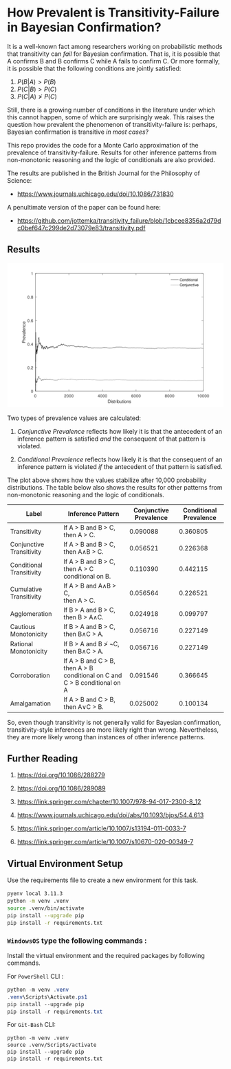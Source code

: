 # How Prevalent is Transitivity-Failure in Bayesian Confirmation?

It is a well-known fact among researchers working on probabilistic methods that transitivity can *fail* for Bayesian confirmation. That is, it is possible that A confirms B and B confirms C while A fails to confirm C. Or more formally, it is possible that the following conditions are jointly satisfied:

1. $P(B|A)>P(B)$
1. $P(C|B)>P(C)$
1. $P(C|A)\ngtr P(C)$

Still, there is a growing number of conditions in the literature
under which this cannot happen, some of which are surprisingly weak. This raises the question how prevalent the phenomenon of transitivity-failure is: perhaps, Bayesian confirmation is transitive *in most cases*?

This repo provides the code for a Monte Carlo approximation of the prevalence of transitivity-failure. Results for other inference patterns from non-monotonic reasoning and the logic of conditionals are also provided. 

The results are published in the British Journal for the Philosophy of Science:

- https://www.journals.uchicago.edu/doi/10.1086/731830

A penultimate version of the paper can be found here:

- https://github.com/jottemka/transitivity_failure/blob/1cbcee8356a2d79dc0bef647c299de2d73079e83/transitivity.pdf

## Results

![alt text](transitivity_plot.svg)

Two types of prevalence values are calculated:

1. *Conjunctive Prevalence* reflects how likely it is that the antecedent of an inference pattern is satisfied *and* the consequent of that pattern is violated.

1. *Conditional Prevalence* reflects how likely it is that the consequent of an inference pattern is violated *if* the antecedent of that pattern is satisfied.


The plot above shows how the values stabilize after 10,000 probability distributions. The table below also shows the results for other patterns from non-monotonic reasoning and the logic of conditionals.

<table id="T_78401">
  <thead>
    <tr>
      <th id="T_78401_level0_col0" class="col_heading level0 col0" >Label</th>
      <th id="T_78401_level0_col1" class="col_heading level0 col1" >Inference Pattern</th>
      <th id="T_78401_level0_col2" class="col_heading level0 col2" >Conjunctive Prevalence</th>
      <th id="T_78401_level0_col3" class="col_heading level0 col3" >Conditional Prevalence</th>
    </tr>
  </thead>
  <tbody>
    <tr>
      <td id="T_78401_row0_col0" class="data row0 col0" >Transitivity</td>
      <td id="T_78401_row0_col1" class="data row0 col1" >If A > B and B > C,<br>then A > C.</td>
      <td id="T_78401_row0_col2" class="data row0 col2" >0.090088</td>
      <td id="T_78401_row0_col3" class="data row0 col3" >0.360805</td>
    </tr>
    <tr>
      <td id="T_78401_row1_col0" class="data row1 col0" >Conjunctive Transitivity</td>
      <td id="T_78401_row1_col1" class="data row1 col1" >If A > B and B > C,<br>then A∧B > C.</td>
      <td id="T_78401_row1_col2" class="data row1 col2" >0.056521</td>
      <td id="T_78401_row1_col3" class="data row1 col3" >0.226368</td>
    </tr>
    <tr>
      <td id="T_78401_row2_col0" class="data row2 col0" >Conditional Transitivity</td>
      <td id="T_78401_row2_col1" class="data row2 col1" >If A > B and B > C,<br>then A > C conditional on B.</td>
      <td id="T_78401_row2_col2" class="data row2 col2" >0.110390</td>
      <td id="T_78401_row2_col3" class="data row2 col3" >0.442115</td>
    </tr>
    <tr>
      <td id="T_78401_row3_col0" class="data row3 col0" >Cumulative Transitivity</td>
      <td id="T_78401_row3_col1" class="data row3 col1" >If A > B and A∧B > C,<br>then A > C.</td>
      <td id="T_78401_row3_col2" class="data row3 col2" >0.056564</td>
      <td id="T_78401_row3_col3" class="data row3 col3" >0.226521</td>
    </tr>
    <tr>
      <td id="T_78401_row4_col0" class="data row4 col0" >Agglomeration</td>
      <td id="T_78401_row4_col1" class="data row4 col1" >If B > A and B > C,<br>then B > A∧C.</td>
      <td id="T_78401_row4_col2" class="data row4 col2" >0.024918</td>
      <td id="T_78401_row4_col3" class="data row4 col3" >0.099797</td>
    </tr>
    <tr>
      <td id="T_78401_row5_col0" class="data row5 col0" >Cautious Monotonicity</td>
      <td id="T_78401_row5_col1" class="data row5 col1" >If B > A and B > C,<br>then B∧C > A.</td>
      <td id="T_78401_row5_col2" class="data row5 col2" >0.056716</td>
      <td id="T_78401_row5_col3" class="data row5 col3" >0.227149</td>
    </tr>
    <tr>
      <td id="T_78401_row6_col0" class="data row6 col0" >Rational Monotonicity</td>
      <td id="T_78401_row6_col1" class="data row6 col1" >If B > A and B ≯ ¬C,<br>then B∧C > A.</td>
      <td id="T_78401_row6_col2" class="data row6 col2" >0.056716</td>
      <td id="T_78401_row6_col3" class="data row6 col3" >0.227149</td>
    </tr>
    <tr>
      <td id="T_78401_row7_col0" class="data row7 col0" >Corroboration</td>
      <td id="T_78401_row7_col1" class="data row7 col1" >If A > B and C > B,<br>then A > B conditional on C and C > B conditional on A</td>
      <td id="T_78401_row7_col2" class="data row7 col2" >0.091546</td>
      <td id="T_78401_row7_col3" class="data row7 col3" >0.366645</td>
    </tr>
    <tr>
      <td id="T_78401_row8_col0" class="data row8 col0" >Amalgamation</td>
      <td id="T_78401_row8_col1" class="data row8 col1" >If A > B and C > B,<br>then A∨C > B.</td>
      <td id="T_78401_row8_col2" class="data row8 col2" >0.025002</td>
      <td id="T_78401_row8_col3" class="data row8 col3" >0.100134</td>
    </tr>
  </tbody>
</table>



So, even though transitivity is not generally valid for Bayesian confirmation, transitivity-style inferences are more likely right than wrong. Nevertheless, they are more likely wrong than instances of other inference patterns.

## Further Reading

1. https://doi.org/10.1086/288279 

2. https://doi.org/10.1086/289089 

3. https://link.springer.com/chapter/10.1007/978-94-017-2300-8_12

4. https://www.journals.uchicago.edu/doi/abs/10.1093/bjps/54.4.613

5. https://link.springer.com/article/10.1007/s13194-011-0033-7

6. https://link.springer.com/article/10.1007/s10670-020-00349-7


## Virtual Environment Setup

Use the requirements file to create a new environment for this task. 

```Bash
pyenv local 3.11.3
python -m venv .venv
source .venv/bin/activate
pip install --upgrade pip
pip install -r requirements.txt
```

### **`WindowsOS`** type the following commands :

Install the virtual environment and the required packages by following commands.

For `PowerShell` CLI :

```PowerShell
python -m venv .venv
.venv\Scripts\Activate.ps1
pip install --upgrade pip
pip install -r requirements.txt
```

For `Git-Bash` CLI:

```
python -m venv .venv
source .venv/Scripts/activate
pip install --upgrade pip
pip install -r requirements.txt
```